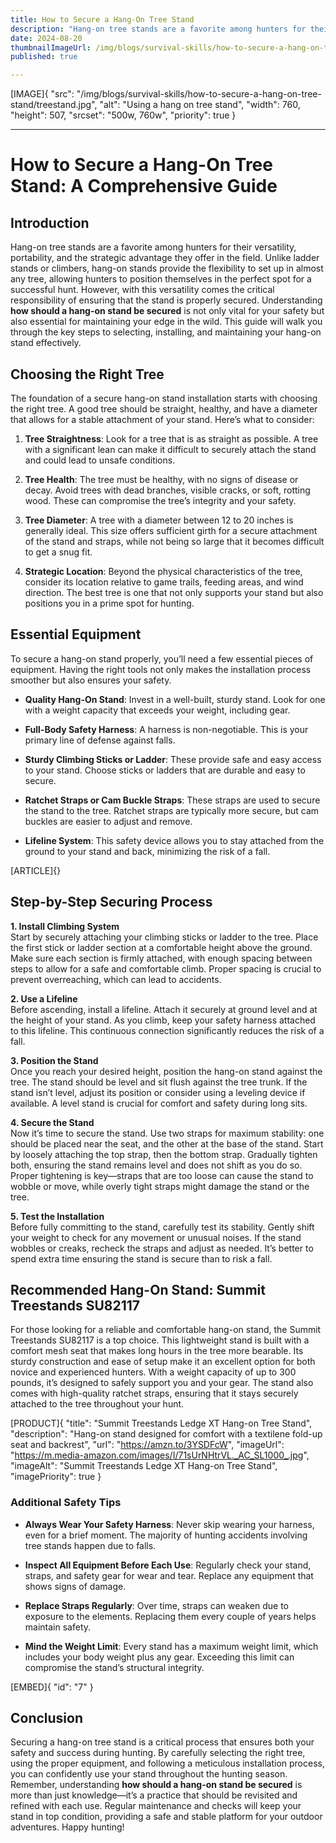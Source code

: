 ```yaml
---
title: How to Secure a Hang-On Tree Stand
description: "Hang-on tree stands are a favorite among hunters for their versatility, portability, and the strategic advantage they offer in the field"
date: 2024-08-20
thumbnailImageUrl: /img/blogs/survival-skills/how-to-secure-a-hang-on-tree-stand/treestand.jpg
published: true

---
```


[IMAGE]{ "src": "/img/blogs/survival-skills/how-to-secure-a-hang-on-tree-stand/treestand.jpg", "alt": "Using a hang on tree stand", "width": 760, "height": 507, "srcset": "500w, 760w", "priority": true }

---

# **How to Secure a Hang-On Tree Stand: A Comprehensive Guide**

## **Introduction**
Hang-on tree stands are a favorite among hunters for their versatility, portability, and the strategic advantage they offer in the field. Unlike ladder stands or climbers, hang-on stands provide the flexibility to set up in almost any tree, allowing hunters to position themselves in the perfect spot for a successful hunt. However, with this versatility comes the critical responsibility of ensuring that the stand is properly secured. Understanding **how should a hang-on stand be secured** is not only vital for your safety but also essential for maintaining your edge in the wild. This guide will walk you through the key steps to selecting, installing, and maintaining your hang-on stand effectively.

## **Choosing the Right Tree**
The foundation of a secure hang-on stand installation starts with choosing the right tree. A good tree should be straight, healthy, and have a diameter that allows for a stable attachment of your stand. Here’s what to consider:

1. **Tree Straightness**: Look for a tree that is as straight as possible. A tree with a significant lean can make it difficult to securely attach the stand and could lead to unsafe conditions.

2. **Tree Health**: The tree must be healthy, with no signs of disease or decay. Avoid trees with dead branches, visible cracks, or soft, rotting wood. These can compromise the tree’s integrity and your safety.

3. **Tree Diameter**: A tree with a diameter between 12 to 20 inches is generally ideal. This size offers sufficient girth for a secure attachment of the stand and straps, while not being so large that it becomes difficult to get a snug fit.

4. **Strategic Location**: Beyond the physical characteristics of the tree, consider its location relative to game trails, feeding areas, and wind direction. The best tree is one that not only supports your stand but also positions you in a prime spot for hunting.

## **Essential Equipment**
To secure a hang-on stand properly, you’ll need a few essential pieces of equipment. Having the right tools not only makes the installation process smoother but also ensures your safety.

- **Quality Hang-On Stand**: Invest in a well-built, sturdy stand. Look for one with a weight capacity that exceeds your weight, including gear.

- **Full-Body Safety Harness**: A harness is non-negotiable. This is your primary line of defense against falls.

- **Sturdy Climbing Sticks or Ladder**: These provide safe and easy access to your stand. Choose sticks or ladders that are durable and easy to secure.

- **Ratchet Straps or Cam Buckle Straps**: These straps are used to secure the stand to the tree. Ratchet straps are typically more secure, but cam buckles are easier to adjust and remove.

- **Lifeline System**: This safety device allows you to stay attached from the ground to your stand and back, minimizing the risk of a fall.

[ARTICLE]{}

## **Step-by-Step Securing Process**

**1. Install Climbing System**  
Start by securely attaching your climbing sticks or ladder to the tree. Place the first stick or ladder section at a comfortable height above the ground. Make sure each section is firmly attached, with enough spacing between steps to allow for a safe and comfortable climb. Proper spacing is crucial to prevent overreaching, which can lead to accidents.

**2. Use a Lifeline**  
Before ascending, install a lifeline. Attach it securely at ground level and at the height of your stand. As you climb, keep your safety harness attached to this lifeline. This continuous connection significantly reduces the risk of a fall.

**3. Position the Stand**  
Once you reach your desired height, position the hang-on stand against the tree. The stand should be level and sit flush against the tree trunk. If the stand isn’t level, adjust its position or consider using a leveling device if available. A level stand is crucial for comfort and safety during long sits.

**4. Secure the Stand**  
Now it’s time to secure the stand. Use two straps for maximum stability: one should be placed near the seat, and the other at the base of the stand. Start by loosely attaching the top strap, then the bottom strap. Gradually tighten both, ensuring the stand remains level and does not shift as you do so. Proper tightening is key—straps that are too loose can cause the stand to wobble or move, while overly tight straps might damage the stand or the tree.

**5. Test the Installation**  
Before fully committing to the stand, carefully test its stability. Gently shift your weight to check for any movement or unusual noises. If the stand wobbles or creaks, recheck the straps and adjust as needed. It’s better to spend extra time ensuring the stand is secure than to risk a fall.

## **Recommended Hang-On Stand: Summit Treestands SU82117**
For those looking for a reliable and comfortable hang-on stand, the Summit Treestands SU82117 is a top choice. This lightweight stand is built with a comfort mesh seat that makes long hours in the tree more bearable. Its sturdy construction and ease of setup make it an excellent option for both novice and experienced hunters. With a weight capacity of up to 300 pounds, it’s designed to safely support you and your gear. The stand also comes with high-quality ratchet straps, ensuring that it stays securely attached to the tree throughout your hunt.

[PRODUCT]{ "title": "Summit Treestands Ledge XT Hang-on Tree Stand", "description": "Hang-on stand designed for comfort with a textilene fold-up seat and backrest", "url": "https://amzn.to/3YSDFcW", "imageUrl": "https://m.media-amazon.com/images/I/71sUrNHtrVL._AC_SL1000_.jpg", "imageAlt": "Summit Treestands Ledge XT Hang-on Tree Stand", "imagePriority": true }


### **Additional Safety Tips**
- **Always Wear Your Safety Harness**: Never skip wearing your harness, even for a brief moment. The majority of hunting accidents involving tree stands happen due to falls.

- **Inspect All Equipment Before Each Use**: Regularly check your stand, straps, and safety gear for wear and tear. Replace any equipment that shows signs of damage.

- **Replace Straps Regularly**: Over time, straps can weaken due to exposure to the elements. Replacing them every couple of years helps maintain safety.

- **Mind the Weight Limit**: Every stand has a maximum weight limit, which includes your body weight plus any gear. Exceeding this limit can compromise the stand’s structural integrity.

[EMBED]{ "id": "7" }

## **Conclusion**
Securing a hang-on tree stand is a critical process that ensures both your safety and success during hunting. By carefully selecting the right tree, using the proper equipment, and following a meticulous installation process, you can confidently use your stand throughout the hunting season. Remember, understanding **how should a hang-on stand be secured** is more than just knowledge—it’s a practice that should be revisited and refined with each use. Regular maintenance and checks will keep your stand in top condition, providing a safe and stable platform for your outdoor adventures. Happy hunting!

